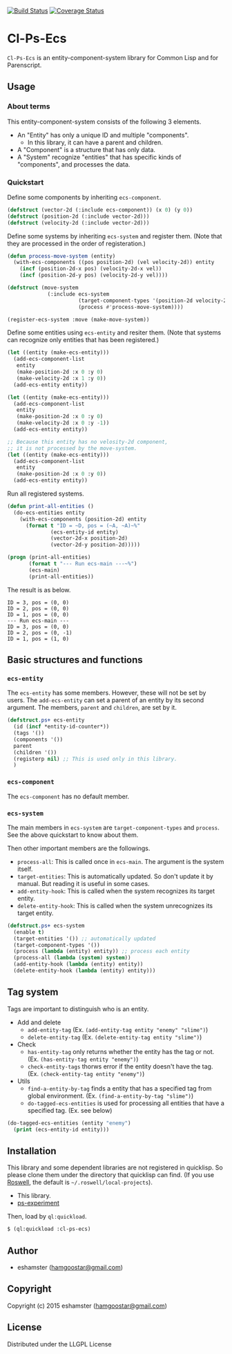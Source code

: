 [![Build Status](https://travis-ci.org/eshamster/cl-ps-ecs.svg?branch=master)](https://travis-ci.org/eshamster/cl-ps-ecs)
[![Coverage Status](https://coveralls.io/repos/github/eshamster/cl-ps-ecs/badge.svg?branch=master)](https://coveralls.io/github/eshamster/cl-ps-ecs?branch=master)

# Cl-Ps-Ecs

`Cl-Ps-Ecs` is an entity-component-system library for Common Lisp and for Parenscript.

## Usage

### About terms

This entity-component-system consists of the following 3 elements.

- An "Entity" has only a unique ID and multiple "components".
	- In this library, it can have a parent and children.
- A "Component" is a structure that has only data.
- A "System" recognize "entities" that has specific kinds of "components", and processes the data.

### Quickstart

Define some components by inheriting `ecs-component`.

```lisp
(defstruct (vector-2d (:include ecs-component)) (x 0) (y 0))
(defstruct (position-2d (:include vector-2d)))
(defstruct (velocity-2d (:include vector-2d)))
```

Define some systems by inheriting `ecs-system` and register them. (Note that they are processed in the order of registeration.)

```lisp
(defun process-move-system (entity)
  (with-ecs-components ((pos position-2d) (vel velocity-2d)) entity
    (incf (position-2d-x pos) (velocity-2d-x vel))
    (incf (position-2d-y pos) (velocity-2d-y vel))))

(defstruct (move-system
             (:include ecs-system
                       (target-component-types '(position-2d velocity-2d))
                       (process #'process-move-system))))

(register-ecs-system :move (make-move-system))
```

Define some entities using `ecs-entity` and resiter them. (Note that systems can recognize only entities that has been registered.)

```lisp
(let ((entity (make-ecs-entity)))
  (add-ecs-component-list
   entity
   (make-position-2d :x 0 :y 0)
   (make-velocity-2d :x 1 :y 0))
  (add-ecs-entity entity))

(let ((entity (make-ecs-entity)))
  (add-ecs-component-list
   entity
   (make-position-2d :x 0 :y 0)
   (make-velocity-2d :x 0 :y -1))
  (add-ecs-entity entity))

;; Because this entity has no velosity-2d component,
;; it is not processed by the move-system.
(let ((entity (make-ecs-entity)))
  (add-ecs-component-list
   entity
   (make-position-2d :x 0 :y 0))
  (add-ecs-entity entity))
```

Run all registered systems.

```lisp
(defun print-all-entities ()
  (do-ecs-entities entity
    (with-ecs-components (position-2d) entity
      (format t "ID = ~D, pos = (~A, ~A)~%"
              (ecs-entity-id entity)
              (vector-2d-x position-2d)
              (vector-2d-y position-2d)))))

(progn (print-all-entities)
       (format t "--- Run ecs-main ---~%")
       (ecs-main)
       (print-all-entities))
```

The result is as below.

```text
ID = 3, pos = (0, 0)
ID = 2, pos = (0, 0)
ID = 1, pos = (0, 0)
--- Run ecs-main ---
ID = 3, pos = (0, 0)
ID = 2, pos = (0, -1)
ID = 1, pos = (1, 0)
```

## Basic structures and functions

### `ecs-entity`

The `ecs-entity` has some members. However, these will not be set by users. The `add-ecs-entity` can set a parent of an entity by its second argument. The members, `parent` and `children`, are set by it.

```lisp
(defstruct.ps+ ecs-entity
  (id (incf *entity-id-counter*))
  (tags '())
  (components '())
  parent
  (children '())
  (registerp nil) ;; This is used only in this library.
  )
```

### `ecs-component`

The `ecs-component` has no default member.

### `ecs-system`

The main members in `ecs-system` are `target-component-types` and `process`. See the above quickstart to know about them. 

Then other important members are the followings.

- `process-all`: This is called once in `ecs-main`. The argument is the system itself.
- `target-entities`: This is automatically updated. So don't update it by manual. But reading it is useful in some cases.
- `add-entity-hook`: This is called when the system recognizes its target entity.
- `delete-entity-hook`: This is called when the system unrecognizes its target entity.

```lisp
(defstruct.ps+ ecs-system
  (enable t)
  (target-entities '()) ;; automatically updated
  (target-component-types '())
  (process (lambda (entity) entity)) ;; process each entity
  (process-all (lambda (system) system))
  (add-entity-hook (lambda (entity) entity))
  (delete-entity-hook (lambda (entity) entity)))
```

## Tag system

Tags are important to distinguish who is an entity.

- Add and delete
	- `add-entity-tag` (Ex. `(add-entity-tag entity "enemy" "slime")`)
	- `delete-entity-tag` (Ex. `(delete-entity-tag entity "slime")`)
- Check
	- `has-entity-tag` only returns whether the entity has the tag or not. (Ex. `(has-entity-tag entity "enemy")`)
	- `check-entity-tags` thorws error if the entity doesn't have the tag. (Ex. `(check-entity-tag entity "enemy")`)
- Utils
	- `find-a-entity-by-tag` finds a entity that has a specified tag from global environment. (Ex. `(find-a-entity-by-tag "slime")`)
	- `do-tagged-ecs-entities` is used for processing all entities that have a specified tag. (Ex. see below)

```lisp
(do-tagged-ecs-entities (entity "enemy")
  (print (ecs-entity-id entity)))
```

## Installation

This library and some dependent libraries are not registered in quicklisp. So please clone them under the directory that quicklisp can find. (If you use [Roswell](https://github.com/roswell/roswell), the default is `~/.roswell/local-projects`).

- This library.
- [ps-experiment](https://github.com/eshamster/ps-experiment)

Then, load by `ql:quickload`.

```lisp
$ (ql:quickload :cl-ps-ecs)
```

## Author

* eshamster (hamgoostar@gmail.com)

## Copyright

Copyright (c) 2015 eshamster (hamgoostar@gmail.com)

## License

Distributed under the LLGPL License
